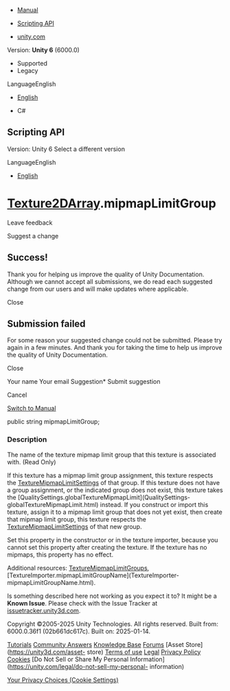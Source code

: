 [ ]()

  * [Manual](../Manual/index.html)
  * [Scripting API](../ScriptReference/index.html)

  * [unity.com](https://unity.com/)

Version: **Unity 6** (6000.0)

  * Supported
  * Legacy

LanguageEnglish

  * [English]()

  * C#

[ ](https://docs.unity3d.com)

## Scripting API

Version: Unity 6 Select a different version

LanguageEnglish

  * [English]()

#  [Texture2DArray](Texture2DArray.html).mipmapLimitGroup

Leave feedback

Suggest a change

## Success!

Thank you for helping us improve the quality of Unity Documentation. Although
we cannot accept all submissions, we do read each suggested change from our
users and will make updates where applicable.

Close

## Submission failed

For some reason your suggested change could not be submitted. Please <a>try
again</a> in a few minutes. And thank you for taking the time to help us
improve the quality of Unity Documentation.

Close

Your name Your email Suggestion* Submit suggestion

Cancel

[Switch to Manual](../Manual/class-Texture2DArray.html "Go to Texture2DArray
Component in the Manual")

public string mipmapLimitGroup;

### Description

The name of the texture mipmap limit group that this texture is associated
with. (Read Only)

If this texture has a mipmap limit group assignment, this texture respects the
[TextureMipmapLimitSettings](TextureMipmapLimitSettings.html) of that group.
If this texture does not have a group assignment, or the indicated group does
not exist, this texture takes the
[QualitySettings.globalTextureMipmapLimit](QualitySettings-
globalTextureMipmapLimit.html) instead. If you construct or import this
texture, assign it to a mipmap limit group that does not yet exist, then
create that mipmap limit group, this texture respects the
[TextureMipmapLimitSettings](TextureMipmapLimitSettings.html) of that new
group.  
  
Set this property in the constructor or in the texture importer, because you
cannot set this property after creating the texture. If the texture has no
mipmaps, this property has no effect.  
  
Additional resources:
[TextureMipmapLimitGroups](TextureMipmapLimitGroups.html),
[TextureImporter.mipmapLimitGroupName](TextureImporter-
mipmapLimitGroupName.html).

Is something described here not working as you expect it to? It might be a
**Known Issue**. Please check with the Issue Tracker at
[issuetracker.unity3d.com](https://issuetracker.unity3d.com).

Copyright ©2005-2025 Unity Technologies. All rights reserved. Built from:
6000.0.36f1 (02b661dc617c). Built on: 2025-01-14.

[Tutorials](https://unity3d.com/learn) [Community
Answers](https://answers.unity3d.com) [Knowledge
Base](https://support.unity3d.com/hc/en-us)
[Forums](https://forum.unity3d.com) [Asset Store](https://unity3d.com/asset-
store) [Terms of use](https://docs.unity3d.com/Manual/TermsOfUse.html)
[Legal](https://unity.com/legal) [Privacy
Policy](https://unity.com/legal/privacy-policy)
[Cookies](https://unity.com/legal/cookie-policy) [Do Not Sell or Share My
Personal Information](https://unity.com/legal/do-not-sell-my-personal-
information)

[Your Privacy Choices (Cookie Settings)](javascript:void\(0\);)

